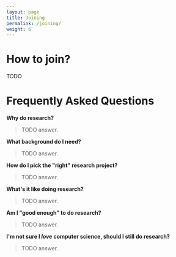 ```yaml
---
layout: page
title: Joining
permalink: /joining/
weight: 6
---
```


# **How to join?**

TODO


# **Frequently Asked Questions**

**Why do research?**

> TODO answer.


**What background do I need?**

> TODO answer.


**How do I pick the "right" research project?**

> TODO answer.


**What's it like doing research?**

> TODO answer.


**Am I "good enough" to do research?**

> TODO answer.


**I'm not sure I _love_ computer science, should I still do research?**

> TODO answer.

